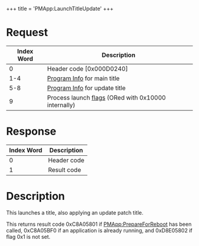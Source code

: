 +++
title = 'PMApp:LaunchTitleUpdate'
+++

# Request

| Index Word | Description                                                                                      |
|------------|--------------------------------------------------------------------------------------------------|
| 0          | Header code \[0x000D0240\]                                                                       |
| 1-4        | [Program Info](Filesystem_services#programinfo "wikilink") for main title                        |
| 5-8        | [Program Info](Filesystem_services#programinfo "wikilink") for update title                      |
| 9          | Process launch [flags](PMApp:LaunchTitle#launch_flags "wikilink") (ORed with 0x10000 internally) |

# Response

| Index Word | Description |
|------------|-------------|
| 0          | Header code |
| 1          | Result code |

# Description

This launches a title, also applying an update patch title.

This returns result code 0xC8A05801 if
[PMApp:PrepareForReboot](PMApp:PrepareForReboot "wikilink") has been
called, 0xC8A05BF0 if an application is already running, and 0xD8E05802
if flag 0x1 is not set.
